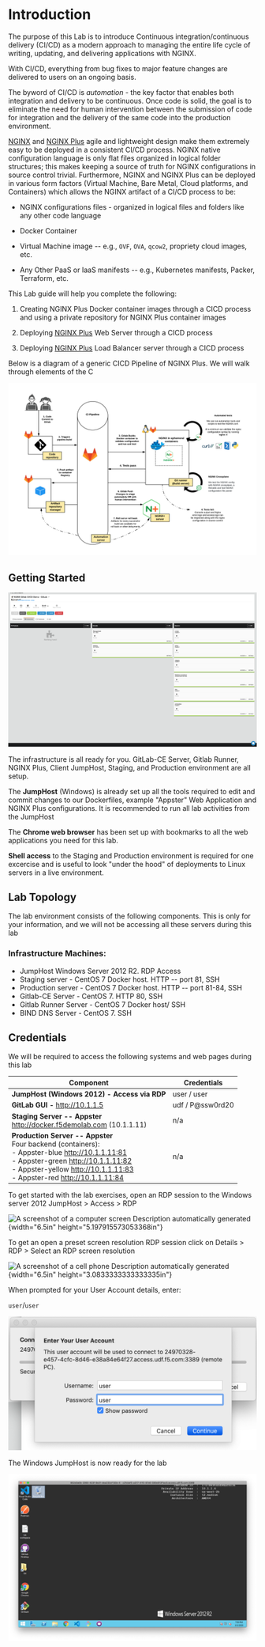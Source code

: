 Introduction
============

The purpose of this Lab is to introduce Continuous
integration/continuous delivery (CI/CD) as a modern approach to managing
the entire life cycle of writing, updating, and delivering applications
with NGINX.

With CI/CD, everything from bug fixes to major feature changes are
delivered to users on an ongoing basis.

The byword of CI/CD is *automation* - the key factor that enables both
integration and delivery to be continuous. Once code is solid, the goal
is to eliminate the need for human intervention between the submission
of code for integration and the delivery of the same code into the
production environment.

[NGINX](https://nginx.org/en) and [NGINX Plus](https://www.nginx.com/products/nginx) agile and lightweight design make them extremely easy to be deployed in a consistent CI/CD process.
NGINX native configuration language is only flat files organized in
logical folder structures; this makes keeping a source of truth for
NGINX configurations in source control trivial. Furthermore, NGINX and
NGINX Plus can be deployed in various form factors (Virtual Machine,
Bare Metal, Cloud platforms, and Containers) which allows the NGINX
artifact of a CI/CD process to be:

-   NGINX configurations files - organized in logical files and folders
    like any other code language

-   Docker Container

-   Virtual Machine image -- e.g., `OVF`, `OVA`, `qcow2`, propriety cloud
    images, etc.

-   Any Other PaaS or IaaS manifests -- e.g., Kubernetes manifests,
    Packer, Terraform, etc.

This Lab guide will help you complete the following:

1.  Creating NGINX Plus Docker container images through a CICD process
    and using a private repository for NGINX Plus container images

2.  Deploying [NGINX Plus](https://www.nginx.com/products/nginx/) Web
    Server through a CICD process

3.  Deploying [NGINX Plus](https://www.nginx.com/products/nginx/) Load
    Balancer server through a CICD process

Below is a diagram of a generic CICD Pipeline of NGINX Plus. We will
walk through elements of the C

![generic CICD Pipeline of NGINX Plus](./media/image1.png)

Getting Started
---------------

![A screenshot of UDF](./media/image2.png)

The infrastructure is all ready for you. GitLab-CE Server, Gitlab
Runner, NGINX Plus, Client JumpHost, Staging, and Production environment
are all setup.

The **JumpHost** (Windows) is already set up all the tools required to edit
and commit changes to our Dockerfiles, example "Appster" Web Application
and NGINX Plus configurations. It is recommended to run all lab
activities from the JumpHost

The **Chrome web browser** has been set up with bookmarks to all the web
applications you need for this lab.

**Shell access** to the Staging and Production environment is required for one excercise
and is useful to look "under the hood" of deployments to Linux servers in a live environment.

Lab Topology
------------

The lab environment consists of the following components. This is only
for your information, and we will not be accessing all these servers
during this lab

### Infrastructure Machines:

-   JumpHost Windows Server 2012 R2. RDP Access
-   Staging server - CentOS 7 Docker host. HTTP -- port 81, SSH
-   Production server - CentOS 7 Docker host. HTTP -- port 81-84, SSH
-   Gitlab-CE Server - CentOS 7. HTTP 80, SSH
-   Gitlab Runner Server - CentOS 7 Docker host/ SSH
-   BIND DNS Server - CentOS 7. SSH

Credentials
-----------

We will be required to access the following systems and web pages during
this lab

| **Component**                                | **Credentials**   |
|----------------------------------------------|-------------------|
| **JumpHost (Windows 2012) - Access via RDP** | user / user       |
| **GitLab GUI -** <http://10.1.1.5>           | udf / P\@ssw0rd20 |
| **Staging Server -- Appster**<br><http://docker.f5demolab.com> (10.1.1.11)               | n/a               |
| **Production Server -- Appster**<br>Four backend (containers):<br>-   Appster-blue <http://10.1.1.11:81><br>-   Appster-green <http://10.1.1.11:82><br>-   Appster-yellow <http://10.1.1.11:83><br>-   Appster-red <http://10.1.1.11:84>             | n/a               |

To get started with the lab exercises, open an RDP session to the
Windows server 2012 JumpHost \> Access \> RDP

![A screenshot of a computer screen Description automatically
generated](./media/image3.png){width="6.5in"
height="5.197915573053368in"}

To get an open a preset screen resolution RDP session click on Details
\> RDP \> Select an RDP screen resolution

![A screenshot of a cell phone Description automatically
generated](./media/image4.png){width="6.5in"
height="3.0833333333333335in"}

When prompted for your User Account details, enter:

`user`/`user`

![Login to Gitlab](./media/image5.png)

The Windows JumpHost is now ready for the lab

![Windows jumphost](./media/image6.png)
